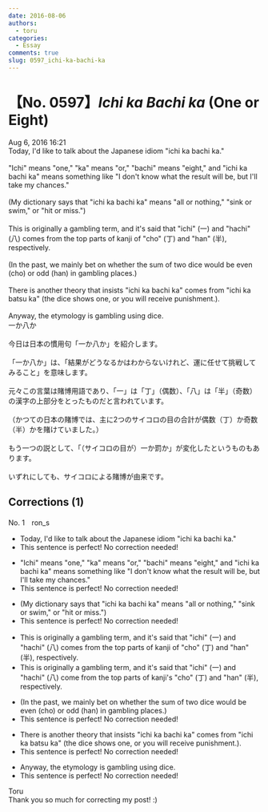 ```yaml
---
date: 2016-08-06
authors:
  - toru
categories:
  - Essay
comments: true
slug: 0597_ichi-ka-bachi-ka
---
```


# 【No. 0597】<strong><em>Ichi ka Bachi ka</strong></em> (One or Eight)
<div class="date">Aug 6, 2016 16:21</div>
<div id="post"><div id="body_show_ori">
Today, I'd like to talk about the Japanese idiom "ichi ka bachi ka."<br/><br/>"Ichi" means "one," "ka" means "or," "bachi" means "eight," and "ichi ka bachi ka" means something like "I don't know what the result will be, but I'll take my chances."<br/><br/>(My dictionary says that "ichi ka bachi ka" means "all or nothing," "sink or swim," or "hit or miss.")<br/><br/>This is originally a gambling term, and it's said that "ichi" (一) and "hachi" (八) comes from the top parts of kanji of "cho" (丁) and "han" (半), respectively.<br/><br/>(In the past, we mainly bet on whether the sum of two dice would be even (cho) or odd (han) in gambling places.)<br/><br/>There is another theory that insists "ichi ka bachi ka" comes from "ichi ka batsu ka" (the dice shows one, or you will receive punishment.). <br/><br/>Anyway, the etymology is gambling using dice.
</div></div>

<!-- more -->

<div id="post_ja"><div id="body_show_mo">
一か八か<br/><br/>今日は日本の慣用句「一か八か」を紹介します。<br/><br/>「一か八か」は、「結果がどうなるかはわからないけれど、運に任せて挑戦してみること」を意味します。<br/><br/>元々この言葉は賭博用語であり、「一」は「丁」（偶数）、「八」は「半」（奇数）の漢字の上部分をとったものだと言われています。<br/><br/>（かつての日本の賭博では、主に2つのサイコロの目の合計が偶数（丁）か奇数（半）かを賭けていました。）<br/><br/>もう一つの説として、「（サイコロの目が）一か罰か」が変化したというものもあります。<br/><br/>いずれにしても、サイコロによる賭博が由来です。
</div></div>

## Corrections (1)
<div id="block"><div class="first_name"> No. 1　<span class="just_name">ron_s</span></div><div id="block2">
<ul class="correction_field">
<li class="incorrect">Today, I'd like to talk about the Japanese idiom "ichi ka bachi ka."</li>
<li class="corrected perfect">This sentence is perfect! No correction needed!</li>
</ul>
<ul class="correction_field">
<li class="incorrect">"Ichi" means "one," "ka" means "or," "bachi" means "eight," and "ichi ka bachi ka" means something like "I don't know what the result will be, but I'll take my chances."</li>
<li class="corrected perfect">This sentence is perfect! No correction needed!</li>
</ul>
<ul class="correction_field">
<li class="incorrect">(My dictionary says that "ichi ka bachi ka" means "all or nothing," "sink or swim," or "hit or miss.")</li>
<li class="corrected perfect">This sentence is perfect! No correction needed!</li>
</ul>
<ul class="correction_field">
<li class="incorrect">This is originally a gambling term, and it's said that "ichi" (一) and "hachi" (八) comes from the top parts of kanji of "cho" (丁) and "han" (半), respectively.</li>
<li class="corrected correct">
This is originally a gambling term, and it's said that "ichi" (一) and "hachi" (八) come from the top parts of kanji's "cho" (丁) and "han" (半), respectively.
</li>
</ul>
<ul class="correction_field">
<li class="incorrect">(In the past, we mainly bet on whether the sum of two dice would be even (cho) or odd (han) in gambling places.)</li>
<li class="corrected perfect">This sentence is perfect! No correction needed!</li>
</ul>
<ul class="correction_field">
<li class="incorrect">There is another theory that insists "ichi ka bachi ka" comes from "ichi ka batsu ka" (the dice shows one, or you will receive punishment.).</li>
<li class="corrected perfect">This sentence is perfect! No correction needed!</li>
</ul>
<ul class="correction_field">
<li class="incorrect">Anyway, the etymology is gambling using dice.</li>
<li class="corrected perfect">This sentence is perfect! No correction needed!</li>
</ul>
</div><div class="name"><span class="just_name">Toru</span><br>
Thank you so much for correcting my post! :)
</div>
</div>

